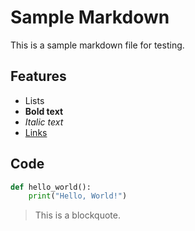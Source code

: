 # Sample Markdown

This is a sample markdown file for testing.

## Features

- Lists
- **Bold text**
- *Italic text*
- [Links](https://example.com)

## Code

```python
def hello_world():
    print("Hello, World!")
```

> This is a blockquote.